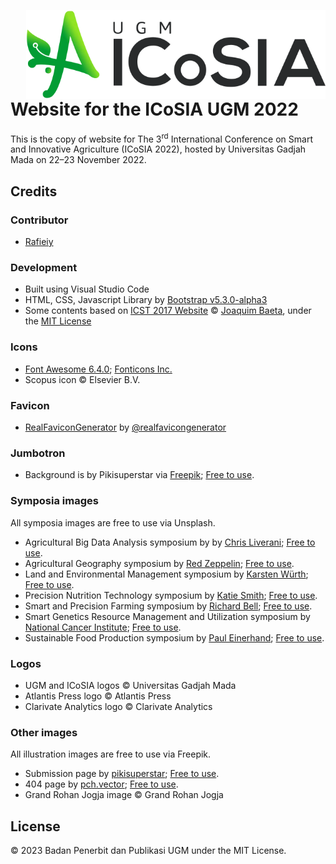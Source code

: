 <a href="http://icosia.ugm.ac.id"><img src="https://github.com/bppugm/icosia-2022/blob/master/images/logos/logo.svg" height="142px" align="right"></a>

# Website for the ICoSIA UGM 2022

This is the copy of website for The 3<sup>rd</sup> International Conference on Smart and Innovative Agriculture (ICoSIA 2022), hosted by Universitas Gadjah Mada on 22–23 November 2022.

## Credits

### Contributor
+ [Rafieiy](https://github.com/davieiycode)

### Development

+ Built using Visual Studio Code
+ HTML, CSS, Javascript Library by [Bootstrap v5.3.0-alpha3](https://getbootstrap.com/docs/5.3)
+ Some contents based on [ICST 2017 Website](https://github.com/jaybaeta/icst-2017) © [Joaquim Baeta](https://github.com/jaybaeta/), under the [MIT License](https://github.com/jaybaeta/icst-2017/blob/master/LICENSE.md)

### Icons

+ [Font Awesome 6.4.0](https://fontawesome.com/docs/changelog/); [Fonticons Inc.](https://fontawesome.com/license)
+ Scopus icon © Elsevier B.V.

### Favicon

+ [RealFaviconGenerator](http://realfavicongenerator.net/) by [@realfavicongenerator](https://github.com/realfavicongenerator)

### Jumbotron

+ Background is by Pikisuperstar via [Freepik](https://www.freepik.com/free-vector/watercolor-nature-background_26945331.htm); [Free to use](https://www.freepikcompany.com/privacy#priv-rights).

### Symposia images
All symposia images are free to use via Unsplash.
+ Agricultural Big Data Analysis symposium by by [Chris Liverani](https://unsplash.com/photos/dBI_My696Rk); [Free to use](https://unsplash.com/license).
+ Agricultural Geography symposium by [Red Zeppelin](https://unsplash.com/photos/GNhlIrxu1h0); [Free to use](https://unsplash.com/license).
+ Land and Environmental Management symposium by [Karsten Würth](https://unsplash.com/photos/w_a40DuyPAc); [Free to use](https://unsplash.com/license).
+ Precision Nutrition Technology symposium by [Katie Smith](https://unsplash.com/photos/uQs1802D0CQ); [Free to use](https://unsplash.com/license).
+ Smart and Precision Farming symposium by [Richard Bell](https://unsplash.com/photos/vpfEhvI5UE4); [Free to use](https://unsplash.com/license).
+ Smart Genetics Resource Management and Utilization symposium by [National Cancer Institute](https://unsplash.com/photos/2g9uIMeVKvk); [Free to use](https://unsplash.com/license).
+ Sustainable Food Production symposium by [Paul Einerhand](https://unsplash.com/photos/iRqUgXM-gj0); [Free to use](https://unsplash.com/license).

### Logos
+ UGM and ICoSIA logos © Universitas Gadjah Mada
+ Atlantis Press logo © Atlantis Press
+ Clarivate Analytics logo © Clarivate Analytics

### Other images
All illustration images are free to use via Freepik.
+ Submission page by [pikisuperstar](https://www.freepik.com/free-vector/hand-drawn-flat-design-people-waving-illustration_21559261.htm); [Free to use](https://www.freepikcompany.com/legal?_gl=1*1mzv534*fp_ga*NDY3NDMwMDk4LjE2ODA3MjU1NjI.*fp_ga_QWX66025LC*MTY4MDkyMzUzOS41LjEuMTY4MDkyMzU4My4xNi4wLjA.*_ga*NDY3NDMwMDk4LjE2ODA3MjU1NjI.*_ga_18B6QPTJPC*MTY4MDkyMzUzOS41LjAuMTY4MDkyMzU0Mi41Ny4wLjA.#nav-freepik-license).
+ 404 page by [pch.vector](https://www.freepik.com/free-vector/people-using-online-apps-set_6974932.htm); [Free to use](https://www.freepikcompany.com/legal?_gl=1*1mzv534*fp_ga*NDY3NDMwMDk4LjE2ODA3MjU1NjI.*fp_ga_QWX66025LC*MTY4MDkyMzUzOS41LjEuMTY4MDkyMzU4My4xNi4wLjA.*_ga*NDY3NDMwMDk4LjE2ODA3MjU1NjI.*_ga_18B6QPTJPC*MTY4MDkyMzUzOS41LjAuMTY4MDkyMzU0Mi41Ny4wLjA.#nav-freepik-license).
+ Grand Rohan Jogja image © Grand Rohan Jogja

## License

© 2023 Badan Penerbit dan Publikasi UGM under the MIT License.
